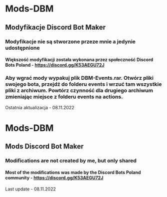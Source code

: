 # Mods-DBM
## Modyfikacje Discord Bot Maker

### Modyfikacje nie są stworzone przeze mnie a jedynie udostępnione

#### Większość modyfikacji została wykonana przez społeczność Discord Bots Poland - https://discord.gg/K53AEGU72J <br>

### Aby wgrać mody wypakuj plik DBM-Events.rar. Otwórz pliki swojego bota, przejdź do folderu **events** i wrzuć tam wszystkie pliki z archiwum. Powtórz czynność dla drugiego archiwum zmieniając miejsce z folderu **events** na **actions**. <br>

Ostatnia aktualizacja - 08.11.2022

# Mods-DBM

## Mods Discord Bot Maker

### Modifications are not created by me, but only shared

#### Most of the modifications was made by the Discord Bots Poland community - https://discord.gg/K53AEGU72J

Last update - 08.11.2022

